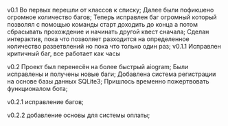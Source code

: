 v0.1
 Во первых перешли от классов к списку; 
 Далее были пофикшено огромное количество багов; 
 Теперь исправлен баг огромный который позволял с помощью команды старт доходить до конца а потом сбрасывать прохождение и начинать другой квест сначала;
 Сделан интерактив, пока что позволяет разходится на определенное количество разветвлений но пока что только один раз;
v0.1.1
 Исправлен критичный баг, все работает как часы

v0.2
Проект был перенесён на более быстрый aiogram;
Были исправлены и получены новые баги;
Добавлена система регистрации на основе базы данных SQLite3;
Пришлось временно пожертвовать функционалом бота;

v0.2.1
исправление багов;

v0.2.2
добавление основы для системы оплаты;


